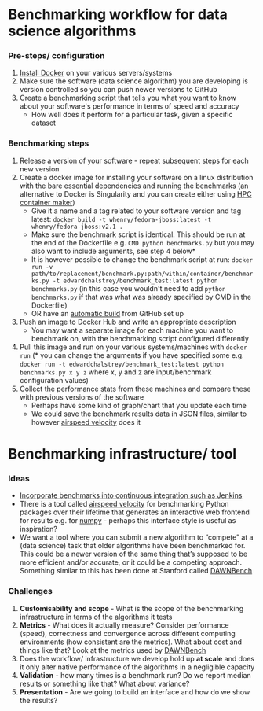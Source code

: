 Benchmarking workflow for data science algorithms
======

### Pre-steps/ configuration

1) [Install Docker](https://docs.docker.com/v17.09/engine/installation/) on your various servers/systems
2) Make sure the software (data science algorithm) you are developing is version controlled so you can push newer versions to GitHub
3) Create a benchmarking script that tells you what you want to know about your software's performance in terms of speed and accuracy
    - How well does it perform for a particular task, given a specific dataset

### Benchmarking steps

1) Release a version of your software - repeat subsequent steps for each new version
2) Create a docker image for installing your software on a linux distribution with the bare essential dependencies and running the benchmarks (an alternative to Docker is Singularity and you can create either using [HPC container maker](https://github.com/NVIDIA/hpc-container-maker))
    - Give it a name and a tag related to your software version and tag latest: ```docker build -t whenry/fedora-jboss:latest -t whenry/fedora-jboss:v2.1 .```
    - Make sure the benchmark script is identical. This should be run at the end of the Dockerfile e.g. ```CMD python benchmarks.py``` but you may also want to include arguments, see step 4 below*
    - It is however possible to change the benchmark script at run: ```docker run -v path/to/replacement/benchmark.py:path/within/container/benchmarks.py -t edwardchalstrey/benchmark_test:latest python benchmarks.py``` (in this case you wouldn't need to add ```python benchmarks.py``` if that was what was already specified by CMD in the Dockerfile)
    - OR have an [automatic build](https://docs.docker.com/docker-hub/builds/) from GitHub set up
3) Push an image to Docker Hub and write an appropriate description
    - You may want a separate image for each machine you want to benchmark on, with the benchmarking script configured differently
4) Pull this image and run on your various systems/machines with ```docker run``` (* you can change the arguments if you have specified some e.g. ```docker run -t edwardchalstrey/benchmark_test:latest python benchmarks.py x y z``` where x, y and z are input/benchmark configuration values)
5) Collect the performance stats from these machines and compare these with previous versions of the software
    - Perhaps have some kind of graph/chart that you update each time
    - We could save the benchmark results data in JSON files, similar to however [airspeed velocity](https://asv.readthedocs.io/en/stable/using.html) does it

Benchmarking infrastructure/ tool
=======

### Ideas

- [Incorporate benchmarks into continuous integration such as Jenkins](https://www.researchgate.net/publication/274738961_Including_Performance_Benchmarks_into_Continuous_Integration_to_Enable_DevOps)
 - There is a tool called [airspeed velocity](https://asv.readthedocs.io/en/stable/index.html) for benchmarking Python packages over their lifetime that generates an interactive web frontend for results e.g. for [numpy](https://pv.github.io/numpy-bench/) - perhaps this interface style is useful as inspiration?
 - We want a tool where you can submit a new algorithm to “compete” at a (data science) task that older algorithms have been benchmarked for. This could be a newer version of the same thing that’s supposed to be more efficient and/or accurate, or it could be a competing approach. Something similar to this has been done at Stanford called [DAWNBench](https://dawn.cs.stanford.edu/benchmark/)
 
 ### Challenges
 
 1. **Customisability and scope** - What is the scope of the benchmarking infrastructure in terms of the algorithms it tests
 2. **Metrics** - What does it actually measure? Consider performance (speed), correctness and convergence across different computing environments (how consistent are the metrics). What about cost and things like that? Look at the metrics used by [DAWNBench](https://dawn.cs.stanford.edu/benchmark/)
 3. Does the workflow/ infrastructure we develop hold up **at scale** and does it only alter native performance of the algorithms in a negligible capacity
 4. **Validation** - how many times is a benchmark run? Do we report median results or something like that? What about variance?
 5. **Presentation** - Are we going to build an interface and how do we show the results?
 
 
